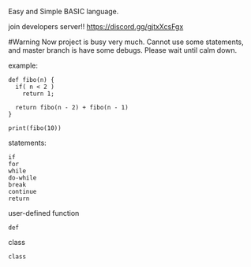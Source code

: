 Easy and Simple BASIC language.

join developers server!!
https://discord.gg/gjtxXcsFgx

#Warning
Now project is busy very much.
Cannot use some statements, and master branch is have some debugs.
Please wait until calm down.

example:
```
def fibo(n) {
  if( n < 2 )
    return 1;
  
  return fibo(n - 2) + fibo(n - 1)
}

print(fibo(10))
```

statements:
```
if
for
while
do-while
break
continue
return
```

user-defined function
```
def
```

class
```
class
```
